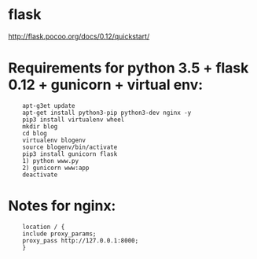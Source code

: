 # flask
http://flask.pocoo.org/docs/0.12/quickstart/

# Requirements for python 3.5 + flask 0.12 + gunicorn + virtual env:

        apt-g3et update
        apt-get install python3-pip python3-dev nginx -y
        pip3 install virtualenv wheel
        mkdir blog
        cd blog
        virtualenv blogenv
        source blogenv/bin/activate
        pip3 install gunicorn flask
        1) python www.py
        2) gunicorn www:app
        deactivate

# Notes for nginx:
        location / {
        include proxy_params;
        proxy_pass http://127.0.0.1:8000;
        }

